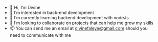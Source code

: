 - 👋 Hi, I’m Divine
- 👀 I’m interested in back-end development
- 🌱 I’m currently learning backend development with nodeJs
- 💞️ I’m looking to collaborate on projects that can help me grow my skills
- 📫 You can send me an email at divinefaleye@gmail.com should you need to communicate with me

<!---
Divineife/Divineife is a ✨ special ✨ repository because its `README.md` (this file) appears on your GitHub profile.
You can click the Preview link to take a look at your changes.
--->
